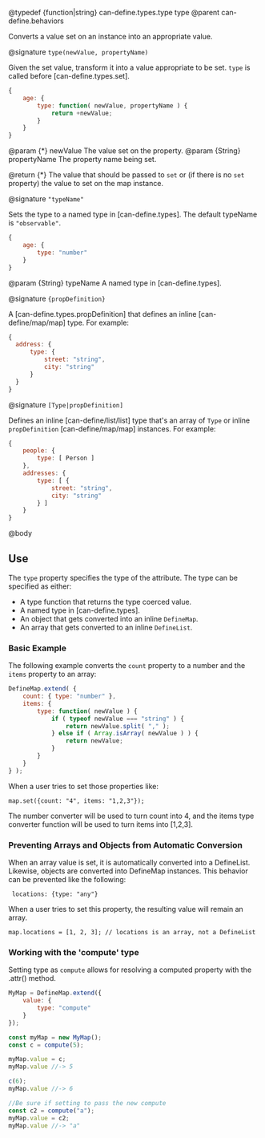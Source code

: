 @typedef {function|string} can-define.types.type type
@parent can-define.behaviors

Converts a value set on an instance into an appropriate value.

@signature `type(newValue, propertyName)`

Given the set value, transform it into a value appropriate to be set.
`type` is called before [can-define.types.set].  

```js
{
	age: {
		type: function( newValue, propertyName ) {
			return +newValue;
		}
	}
}
```

  @param {*} newValue The value set on the property.
  @param {String} propertyName The property name being set.

  @return {*} The value that should be passed to `set` or (if there is no `set` property) the value to set on the map instance.

@signature `"typeName"`

Sets the type to a named type in [can-define.types].  The default typeName is `"observable"`.

```js
{
	age: {
		type: "number"
	}
}
```

  @param {String} typeName A named type in [can-define.types].


  @signature `{propDefinition}`

  A [can-define.types.propDefinition] that defines an inline [can-define/map/map] type.  For example:

  ```js
{
	address: {
		type: {
			street: "string",
			city: "string"
		}
	}
}
```

  @signature `[Type|propDefinition]`

  Defines an inline [can-define/list/list] type that's an array of `Type` or inline `propDefinition` [can-define/map/map]
  instances.  For example:

```js
{
	people: {
		type: [ Person ]
	},
	addresses: {
		type: [ {
			street: "string",
			city: "string"
		} ]
	}
}
```


@body

## Use

The `type` property specifies the type of the attribute.  The type can be specified
as either:

- A type function that returns the type coerced value.
- A named type in [can-define.types].
- An object that gets converted into an inline `DefineMap`.
- An array that gets converted to an inline `DefineList`.

### Basic Example

The following example converts the `count` property to a number and the `items` property to an array:

```js
DefineMap.extend( {
	count: { type: "number" },
	items: {
		type: function( newValue ) {
			if ( typeof newValue === "string" ) {
				return newValue.split( "," );
			} else if ( Array.isArray( newValue ) ) {
				return newValue;
			}
		}
	}
} );
```

When a user tries to set those properties like:

    map.set({count: "4", items: "1,2,3"});

The number converter will be used to turn count into 4, and the items type converter function will be used to turn items into [1,2,3].

### Preventing Arrays and Objects from Automatic Conversion

When an array value is set, it is automatically converted into a DefineList. Likewise, objects are converted into DefineMap instances. This behavior can be prevented like the following:


     locations: {type: "any"}


When a user tries to set this property, the resulting value will remain an array.

    map.locations = [1, 2, 3]; // locations is an array, not a DefineList

### Working with the 'compute' type

Setting type as `compute` allows for resolving a computed property with the .attr()
method.

```js
MyMap = DefineMap.extend({
    value: {
        type: "compute"
    }
});

const myMap = new MyMap();
const c = compute(5);

myMap.value = c;
myMap.value //-> 5

c(6);
myMap.value //-> 6

//Be sure if setting to pass the new compute
const c2 = compute("a");
myMap.value = c2;
myMap.value //-> "a"
```
